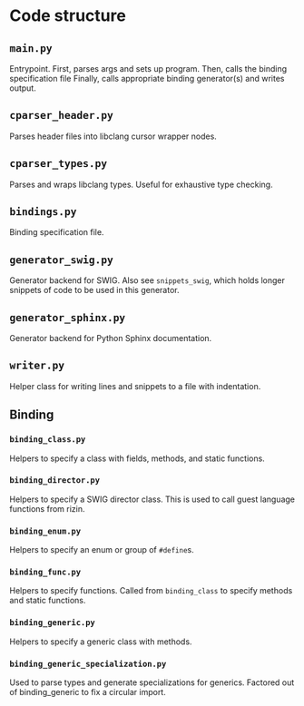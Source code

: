 # Code structure

## `main.py`
Entrypoint.
First, parses args and sets up program.
Then, calls the binding specification file
Finally, calls appropriate binding generator(s) and writes output.

## `cparser_header.py`
Parses header files into libclang cursor wrapper nodes.

## `cparser_types.py`
Parses and wraps libclang types.
Useful for exhaustive type checking.

## `bindings.py`
Binding specification file.

## `generator_swig.py`
Generator backend for SWIG.
Also see `snippets_swig`, which holds longer snippets of code to be used in this generator.

## `generator_sphinx.py`
Generator backend for Python Sphinx documentation.

## `writer.py`
Helper class for writing lines and snippets to a file with indentation.

## Binding
### `binding_class.py`
Helpers to specify a class with fields, methods, and static functions.

### `binding_director.py`
Helpers to specify a SWIG director class.
This is used to call guest language functions from rizin.

### `binding_enum.py`
Helpers to specify an enum or group of `#define`s.

### `binding_func.py`
Helpers to specify functions.
Called from `binding_class` to specify methods and static functions.

### `binding_generic.py`
Helpers to specify a generic class with methods.

### `binding_generic_specialization.py`
Used to parse types and generate specializations for generics.
Factored out of binding_generic to fix a circular import.
